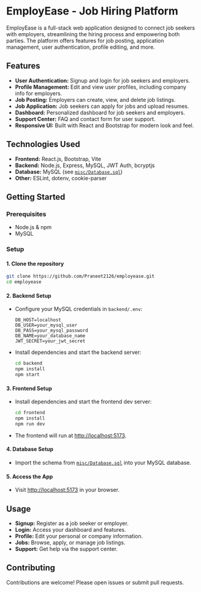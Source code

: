 # EmployEase - Job Hiring Platform

EmployEase is a full-stack web application designed to connect job seekers with employers, streamlining the hiring process and empowering both parties. The platform offers features for job posting, application management, user authentication, profile editing, and more.


## Features

- **User Authentication:** Signup and login for job seekers and employers.
- **Profile Management:** Edit and view user profiles, including company info for employers.
- **Job Posting:** Employers can create, view, and delete job listings.
- **Job Application:** Job seekers can apply for jobs and upload resumes.
- **Dashboard:** Personalized dashboard for job seekers and employers.
- **Support Center:** FAQ and contact form for user support.
- **Responsive UI:** Built with React and Bootstrap for modern look and feel.

## Technologies Used

- **Frontend:** React.js, Bootstrap, Vite
- **Backend:** Node.js, Express, MySQL, JWT Auth, bcryptjs
- **Database:** MySQL (see [`misc/Database.sql`](misc/Database.sql))
- **Other:** ESLint, dotenv, cookie-parser

## Getting Started

### Prerequisites

- Node.js & npm
- MySQL

### Setup

#### 1. Clone the repository

```sh
git clone https://github.com/Praneet2126/employease.git
cd employease
```

#### 2. Backend Setup

- Configure your MySQL credentials in `backend/.env`:

  ```
  DB_HOST=localhost
  DB_USER=your_mysql_user
  DB_PASS=your_mysql_password
  DB_NAME=your_database_name
  JWT_SECRET=your_jwt_secret
  ```

- Install dependencies and start the backend server:

  ```sh
  cd backend
  npm install
  npm start
  ```

#### 3. Frontend Setup

- Install dependencies and start the frontend dev server:

  ```sh
  cd frontend
  npm install
  npm run dev
  ```

- The frontend will run at [http://localhost:5173](http://localhost:5173).

#### 4. Database Setup

- Import the schema from [`misc/Database.sql`](misc/Database.sql) into your MySQL database.

#### 5. Access the App

- Visit [http://localhost:5173](http://localhost:5173) in your browser.

## Usage

- **Signup:** Register as a job seeker or employer.
- **Login:** Access your dashboard and features.
- **Profile:** Edit your personal or company information.
- **Jobs:** Browse, apply, or manage job listings.
- **Support:** Get help via the support center.


## Contributing

Contributions are welcome! Please open issues or submit pull requests.

